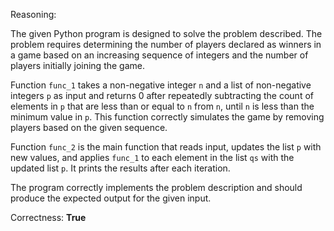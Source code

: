 Reasoning: 

The given Python program is designed to solve the problem described. The problem requires determining the number of players declared as winners in a game based on an increasing sequence of integers and the number of players initially joining the game.

Function `func_1` takes a non-negative integer `n` and a list of non-negative integers `p` as input and returns 0 after repeatedly subtracting the count of elements in `p` that are less than or equal to `n` from `n`, until `n` is less than the minimum value in `p`. This function correctly simulates the game by removing players based on the given sequence.

Function `func_2` is the main function that reads input, updates the list `p` with new values, and applies `func_1` to each element in the list `qs` with the updated list `p`. It prints the results after each iteration.

The program correctly implements the problem description and should produce the expected output for the given input.

Correctness: **True**